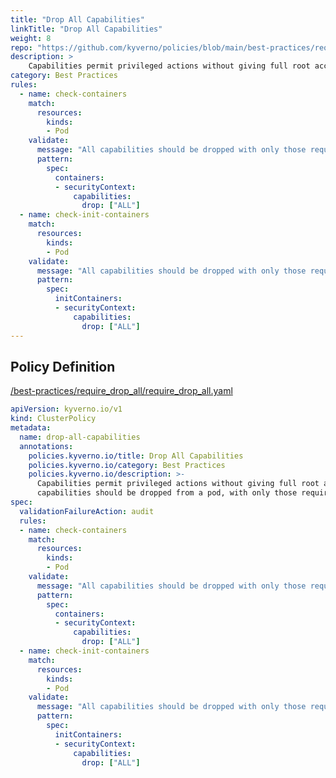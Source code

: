 ```yaml
---
title: "Drop All Capabilities"
linkTitle: "Drop All Capabilities"
weight: 8
repo: "https://github.com/kyverno/policies/blob/main/best-practices/require_drop_all/require_drop_all.yaml"
description: >
    Capabilities permit privileged actions without giving full root access. All  capabilities should be dropped from a pod, with only those required added back.
category: Best Practices
rules:
  - name: check-containers
    match:
      resources:
        kinds:
        - Pod
    validate:
      message: "All capabilities should be dropped with only those required added back."
      pattern:
        spec:
          containers:
          - securityContext:
              capabilities:
                drop: ["ALL"]
  - name: check-init-containers
    match:
      resources:
        kinds:
        - Pod
    validate:
      message: "All capabilities should be dropped with only those required added back."
      pattern:
        spec:
          initContainers:
          - securityContext:
              capabilities:
                drop: ["ALL"]
---
```


## Policy Definition
<a href="https://github.com/kyverno/policies/raw/main//best-practices/require_drop_all/require_drop_all.yaml" target="-blank">/best-practices/require_drop_all/require_drop_all.yaml</a>

```yaml
apiVersion: kyverno.io/v1
kind: ClusterPolicy
metadata:
  name: drop-all-capabilities
  annotations:
    policies.kyverno.io/title: Drop All Capabilities
    policies.kyverno.io/category: Best Practices
    policies.kyverno.io/description: >-
      Capabilities permit privileged actions without giving full root access. All 
      capabilities should be dropped from a pod, with only those required added back.
spec:
  validationFailureAction: audit
  rules:
  - name: check-containers
    match:
      resources:
        kinds:
        - Pod
    validate:
      message: "All capabilities should be dropped with only those required added back."
      pattern:
        spec:
          containers:
          - securityContext:
              capabilities:
                drop: ["ALL"]
  - name: check-init-containers
    match:
      resources:
        kinds:
        - Pod
    validate:
      message: "All capabilities should be dropped with only those required added back."
      pattern:
        spec:
          initContainers:
          - securityContext:
              capabilities:
                drop: ["ALL"]
```
